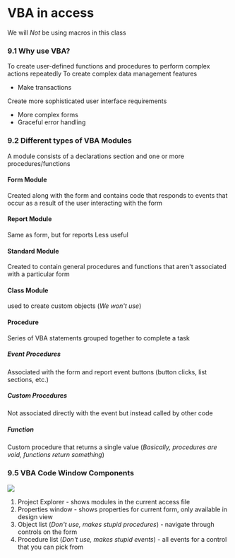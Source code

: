 # VBA in access
We will *Not* be using macros in this class
### 9.1 Why use VBA?
To create user-defined functions and procedures to perform complex actions repeatedly
To create complex data management features
- Make transactions

Create more sophisticated user interface requirements
- More complex forms
- Graceful error handling
### 9.2 Different types of VBA Modules
A module consists of a declarations section and one or more procedures/functions
#### Form Module
Created along with the form and contains code that responds to events that occur as a result of the user interacting with the form
#### Report Module
Same as form, but for reports
Less useful
#### Standard Module
Created to contain general procedures and functions that aren't associated with a particular form
#### Class Module
used to create custom objects (*We won't use*)
#### Procedure
Series of VBA statements grouped together to complete a task
##### Event Procedures
Associated with the form and report event buttons (button clicks, list sections, etc.)
##### Custom Procedures
Not associated directly with the event but instead called by other code
##### Function
Custom procedure that returns a single value (*Basically, procedures are void, functions return something*)
### 9.5 VBA Code Window Components
![](Pasted%20image%2020240318084116.png)
1. Project Explorer - shows modules in the current access file
2. Properties window - shows properties for current form, only available in design view
3. Object list (*Don't use, makes stupid procedures*) - navigate through controls on the form
4. Procedure list (*Don't use, makes stupid events*) - all events for a control that you can pick from
